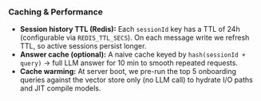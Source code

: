 ### Caching & Performance
- **Session history TTL (Redis):** Each `sessionId` key has a TTL of 24h (configurable via `REDIS_TTL_SECS`). On each message write we refresh TTL, so active sessions persist longer.
- **Answer cache (optional):** A naive cache keyed by `hash(sessionId + query)` → full LLM answer for 10 min to smooth repeated requests.
- **Cache warming:** At server boot, we pre-run the top 5 onboarding queries against the vector store only (no LLM call) to hydrate I/O paths and JIT compile models.